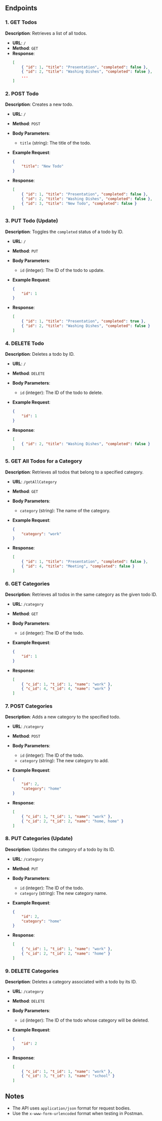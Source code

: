 
## Endpoints

### 1. GET Todos
**Description**: Retrieves a list of all todos.

- **URL**: `/`
- **Method**: `GET`
- **Response**:
    ```json
    [
        { "id": 1, "title": "Presentation", "completed": false },
        { "id": 2, "title": "Washing Dishes", "completed": false },
        ...
    ]
    ```

### 2. POST Todo
**Description**: Creates a new todo.

- **URL**: `/`
- **Method**: `POST`
- **Body Parameters**:
    - `title` (string): The title of the todo.

- **Example Request**:
    ```json
    {
        "title": "New Todo"
    }
    ```

- **Response**:
    ```json
    [
        { "id": 1, "title": "Presentation", "completed": false },
        { "id": 2, "title": "Washing Dishes", "completed": false },
        { "id": 3, "title": "New Todo", "completed": false }
    ]
    ```

### 3. PUT Todo (Update)
**Description**: Toggles the `completed` status of a todo by ID.

- **URL**: `/`
- **Method**: `PUT`
- **Body Parameters**:
    - `id` (integer): The ID of the todo to update.

- **Example Request**:
    ```json
    {
        "id": 1
    }
    ```

- **Response**:
    ```json
    [
        { "id": 1, "title": "Presentation", "completed": true },
        { "id": 2, "title": "Washing Dishes", "completed": false }
    ]
    ```

### 4. DELETE Todo
**Description**: Deletes a todo by ID.

- **URL**: `/`
- **Method**: `DELETE`
- **Body Parameters**:
    - `id` (integer): The ID of the todo to delete.

- **Example Request**:
    ```json
    {
        "id": 1
    }
    ```

- **Response**:
    ```json
    [
        { "id": 2, "title": "Washing Dishes", "completed": false }
    ]
    ```

### 5. GET All Todos for a Category
**Description**: Retrieves all todos that belong to a specified category.

- **URL**: `/getAllCategory`
- **Method**: `GET`
- **Body Parameters**:
    - `category` (string): The name of the category.

- **Example Request**:
    ```json
    {
        "category": "work"
    }
    ```

- **Response**:
    ```json
    [
        { "id": 1, "title": "Presentation", "completed": false },
        { "id": 4, "title": "Meeting", "completed": false }
    ]
    ```

### 6. GET Categories
**Description**: Retrieves all todos in the same category as the given todo ID.

- **URL**: `/category`
- **Method**: `GET`
- **Body Parameters**:
    - `id` (integer): The ID of the todo.

- **Example Request**:
    ```json
    {
        "id": 1
    }
    ```

- **Response**:
    ```json
    [
        { "c_id": 1, "t_id": 1, "name": "work" },
        { "c_id": 4, "t_id": 4, "name": "work" }
    ]
    ```

### 7. POST Categories
**Description**: Adds a new category to the specified todo.

- **URL**: `/category`
- **Method**: `POST`
- **Body Parameters**:
    - `id` (integer): The ID of the todo.
    - `category` (string): The new category to add.

- **Example Request**:
    ```json
    {
        "id": 2,
        "category": "home"
    }
    ```

- **Response**:
    ```json
    [
        { "c_id": 1, "t_id": 1, "name": "work" },
        { "c_id": 2, "t_id": 2, "name": "home, home" }
    ]
    ```

### 8. PUT Categories (Update)
**Description**: Updates the category of a todo by its ID.

- **URL**: `/category`
- **Method**: `PUT`
- **Body Parameters**:
    - `id` (integer): The ID of the todo.
    - `category` (string): The new category name.

- **Example Request**:
    ```json
    {
        "id": 2,
        "category": "home"
    }
    ```

- **Response**:
    ```json
    [
        { "c_id": 1, "t_id": 1, "name": "work" },
        { "c_id": 2, "t_id": 2, "name": "home" }
    ]
    ```

### 9. DELETE Categories
**Description**: Deletes a category associated with a todo by its ID.

- **URL**: `/category`
- **Method**: `DELETE`
- **Body Parameters**:
    - `id` (integer): The ID of the todo whose category will be deleted.

- **Example Request**:
    ```json
    {
        "id": 2
    }
    ```

- **Response**:
    ```json
    [
        { "c_id": 1, "t_id": 1, "name": "work" },
        { "c_id": 3, "t_id": 3, "name": "school" }
    ]
    ```

## Notes
- The API uses `application/json` format for request bodies.
- Use the `x-www-form-urlencoded` format when testing in Postman.
